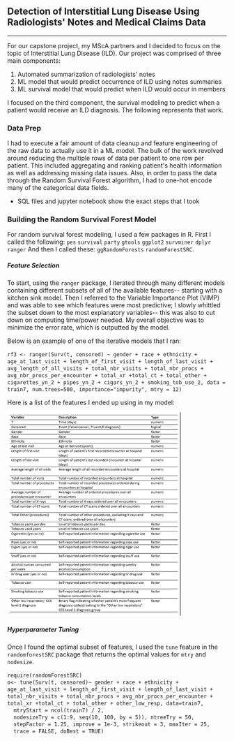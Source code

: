 ## Detection of Interstitial Lung Disease Using Radiologists' Notes and Medical Claims Data
----------------------------------------------------------------------------------------------

For our capstone project, my MScA partners and I decided to focus on the topic of Interstitial Lung Disease (ILD). 
Our project was comprised of three main components:
1. Automated summarization of radiologists' notes
2. ML model that would predict occurrence of ILD using notes summaries
3. ML survival model that would predict when ILD would occur in members

I focused on the third component, the survival modeling to predict when a patient would receive an ILD diagnosis. The following represents that work.

### Data Prep
I had to execute a fair amount of data cleanup and feature engineering of the raw data to actually use it in a ML model.
The bulk of the work revolved around reducing the multiple rows of data per patient to one row per patient. This included aggregating and ranking patient's health information as well as addressing missing data issues. Also, in order to pass the data through the Random Survival Forest algorithm, I had to one-hot encode many of the categorical data fields.
- SQL files and jupyter notebook show the exact steps that I took

### Building the Random Survival Forest Model
For random survival forest modeling, I used a few packages in R.
First I called the following:
`pes`
`survival`
`party`
`gtools`
`ggplot2`
`survminer`
`dplyr`
`ranger`
And then I called these:
`ggRandomForests`
`randomForestSRC`.

##### Feature Selection
To start, using the ```ranger``` package, I iterated through many different models containing different subsets of all of the available features-- starting with a kitchen sink model. Then I referred to the Variable Importance Plot (VIMP) and was able to see which features were most predictive; I slowly whittled the subset down to the  most explanatory variables-- this was also to cut down on computing time/power needed.
My overall objective was to minimize the error rate, which is outputted by the model.

Below is an example of one of the iterative models that I ran:
```
rf3 <- ranger(Surv(t, censored) ~ gender + race + ethnicity + age_at_last_visit + length_of_first_visit + length_of_last_visit + avg_length_of_all_visits + total_nbr_visits + total_nbr_procs + avg_nbr_procs_per_encounter + total_xr +total_ct + total_other + cigarettes_yn_2 + pipes_yn_2 + cigars_yn_2 + smoking_tob_use_2, data = train7, num.trees=500, importance="impurity", mtry = 12) 
```
Here is a list of the features I ended up using in my model:

<img src="featurelist.png" alt="Features" width="400"/>

##### Hyperparameter Tuning
Once I found the optimal subset of features, I used the ```tune``` feature in the ```randomforestSRC``` package that returns the optimal values for ```mtry``` and ```nodesize```.

```
require(randomForestSRC)
o<- tune(Surv(t, censored)~ gender + race + ethnicity + age_at_last_visit + length_of_first_visit + length_of_last_visit + total_nbr_visits + total_nbr_procs + avg_nbr_procs_per_encounter + total_xr +total_ct + total_other + other_low_resp, data=train7,
  mtryStart = ncol(train7) / 2,  
  nodesizeTry = c(1:9, seq(10, 100, by = 5)), ntreeTry = 50,
  stepFactor = 1.25, improve = 1e-3, strikeout = 3, maxIter = 25,
  trace = FALSE, doBest = TRUE)
```
